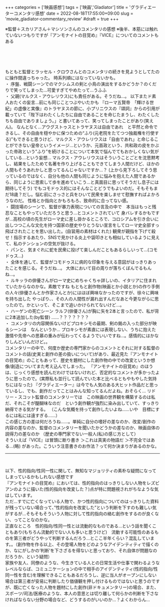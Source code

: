 +++
categories = ['映画感想']
tags = ['映画','Gladiator']
title = 'グラディエーターコメンタリ感想'
date = 2022-08-18T17:55:00+09:00
slug = 'movie_gladiator-commentary_review'
#draft = true
+++

※監督＋スカリアさん＋マシソンさんのコメンタリの感想
※後半、本筋には触れていないつもりですが『アンモナイトの目覚め』『VICE』についてのコメントもある
<!--more-->
<br>
<br>
<br>
 
もともと監督とラッセル・クロウさんとのコメンタリの続きを見ようとしてたのに操作間違っちゃった。
時系列順にはなっていないかも。
<br>
・ 序盤、戦闘シーンでのマクシムスの剣と小鳥の演出をするかどうか？のくだりで笑ってしまった…可愛すぎてやめたって…うふふ
<br>
・ 父親(マルクス・アウレリウス)にも責任がある。そうだね…。
以下またド素人おたくの妄言…前にも同じことつぶやいたかも
『ローマ五賢帝　「輝ける世紀」の虚像と実像』のトラヤヌスの節に、小プリニウスの『頌詞』からの引用が載っていて「陛下はわたくしたちに自由であることを命じたまうし、わたくしたちも自由でありましょう。」と書いてあって、笑ってしまったことがあり(笑えん)。
なんとなく…アウグストゥスとトラヤヌスは自由であれ　と平然と命令できるし、その自由を穏やかに保つための“ふり(元老院をたてつつ独裁権を行使する)”もできると思うけど、マルクス・アウレリウスは「自由であれ」と命じることができない皇帝というイメージ…というか、元首政という、共和政の皮をかぶった帝政という”ふり”を続けることについて本気で悩んでてもおかしくない気がしている…という妄想…
マルクス・アウレリウスはそういうことごとを沈思黙考し、結果をしたためて名著を作り上げることもできてしまう人間だけど、ほかの人間もそうあれかしと思ってるんじゃないですか…？
(上から見下ろしてそう思っているのではなく、自分も他の人間も同じように悩みを抱えた人間であるから、同じように思索して歩を進めていこう…と真面目に思ってそうだし息子には期待してそう)
でもコモドゥス的にはそんなことどうでもよいのだ。そもそもまだ18歳？だし。悩む前にさっさと兵をひいて民衆を楽しませて慰撫すればよかろうなのだ。
性格とか指向とかもろもろ、致命的に合ってない感。
<br>
・ 闘技場のシーンで、監督が暴力表現についての言及の中で　本当はもっと残忍なこともやっていただろうと思う…とコメントされていて
身バレするかもですが…高校の頃の先生がローマ史に差し掛かるところで、コロシアムを引き合いに出しつつこんな文化を持つ国家の歴史やりとうない宣言をしてローマ史全部すっ飛ばされたことを思い出した。(自習用の素材はくれた)
観衆が親指を下げて殺せ！指示するあたり、SNSで見かける炎上や袋叩きとも相似しているように見えて、私のテンションの空気が抜ける。
<br>
・ パンと、気まぐれに蛇を民衆に投げて楽しんだこともあるらしいって…(コモドゥス…)
<br>
・ 全体を通して、監督がコモドゥスに病的な印象を与える意図がはっきりあったことを感じる。そうだね…。
大体において目の周りが落ちくぼんでるもんね…。
<br>
・ ルキッラの俳優さんがローマ史にめちゃくちゃ詳しいの、イタリアに住まれていたからなのかな。素敵ですね
もともと創作物(映画とか小説とか)の作り手側の人々(俳優さんとか作家さんとか)にはほぼ興味なかったのですが、徐々に興味を持ち出した
やっぱり、、その人の人間性が漏れ出すんだなあと今更ながらに思ったので。かといって、そこまで追いかけられてないけど…。
<br>
・ ハーゲンの死亡シーン
ラルフ(俳優さん)が胸に矢を2本と言ったので、私が背に2本追加した(by監督)
……？？？？？？？
<br>
・ コメンタリの内容関係ないけどプロキシモの最期、剣の銘の入った部分が映るシーンは　なんというか…
プロキシモが素直には表現しない、うちに抱えた激情や先帝への思慕の重みが伝わってくるようでいいですね…。感情的にはかなりしんどいんだけど。。
<br>
コメンタリーの中で、何度か歴史の専門家からのコメントとそれに対する監督のコメントの話(史実と創作の差の扱いについて)があり、最近見た『アンモナイトの目覚め』のこともあって、歴史を題材にした創作物の中での改変というか想像/創造についてまた考え込んでしまった。
『アンモナイトの目覚め』のほうは、じっくり感想を読んだわけではないけれど、否定的なコメントが多かったように思ったので。(実際私も並行して読んでいた本と比べるともやもやした気持ちにはなった)
『グラディエーター』は今でも人気のある大ヒット作品だと思っているし、でも、創作だってことはみんな知ってるんだよね。おそらく…
リドリー・スコット監督のコメンタリーでは　この映画の世界観を構築するのは私だ、それこそが醍醐味なのだ　という創作観が強烈に染み出していて、すっきり納得できる気がする。
（こんな気概を持って創作したいよね……いや　目標にするには私には遠すぎる……）
<br>
この感じ方の差は何だろうね……。単純に自分の嗜好の差なのか、改変/創作の内容の差なのか、監督のコメンタリーを聞いたかどうかの差なのか、映画自体の説得力の差なのか
（歴史の専門家でない一般人(私)の感じ方として）
<br>
そういえば『VICE』は冒頭に断り書き
＞これは真実の物語だ
＞不完全ではある…(略)
があった。こういう注意書きのお作法？って何か決まりがあるのかな。
<br>

***

<br>

以下、性的指向/性同一性に関して、無知なマジョリティの素朴な疑問になってしまっているかもしれない感想です
<br>
『アンモナイトの目覚め』においては、性的指向のはっきりしない人物をレズビアンのように描いた(性的指向を改変した？)点が特に問題視されがちなような気はしています。
<br>
ただ…すでに亡くなっている人物で、かつ性的指向についてのはっきりした資料が残っていない場合って、”性的指向を改変した”という判断を下すのも難しい気がするが…そもそもそういう人物に対して性的指向の絡む創作をするのが良くない、ってことなのかな。
<br>
正直なところ　性的指向/性同一性とは流動的なものである…という話を聞くこともあり(もちろん流動的でない人も多いと思うけど)　流動する可能性のあるものを第三者がどうやって判断するんだろう…とここ半年くらい？混乱しています。。（創作物を作る以上、その登場人物をどのようなアイデンティティで描くのか、なにがしかの‘判断’を下さざるを得ないと思っており、それ自体が問題なのだろうか、という疑問）
<br>
家族や友人、同僚のような、今生きている人との日常生活や仕事で関わるようなレベルならば、コミュニケーションの中で相手のアイデンティティ(性的指向/性同一性を含む)を理解できることもあるだろうし、逆に当人がオープンにしない場合は第三者が安易に判断したり価値観を押し付けるものではないと思うのですが、既に亡くなった人物を題材にした創作(非ドキュメンタリー)の場合、また、スポーツ/司法/医療のような、本人の意思とは切り離して何らかの判断を下さなければならない分野の場合など、どうするのがいいのか…？よくわからん…
<br>